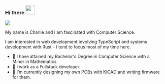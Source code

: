 ### Hi there <img src="https://raw.githubusercontent.com/aemmadi/aemmadi/master/wave.gif" width="30px">

![](https://komarev.com/ghpvc/?username=CM-IV&color=red)

My name is Charlie and I am fascinated with Computer Science.

I am interested in web development involving TypeScript and systems development with Rust - I tend to focus most of my time here.

- 🔭 I have attained my Bachelor's Degree in Computer Science with a Minor in Mathematics.
- 🙏 I work as a Fullstack developer.
- 👯 I’m currently designing my own PCBs with KiCAD and writing firmware for them.
